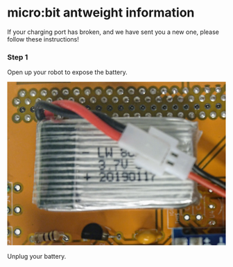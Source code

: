 # micro:bit antweight information

If your charging port has broken, and we have sent you a new one, please follow these instructions!

### Step 1
Open up your robot to expose the battery.

![battery in robot](battery1.jpg "battery in robot")

Unplug your battery.
